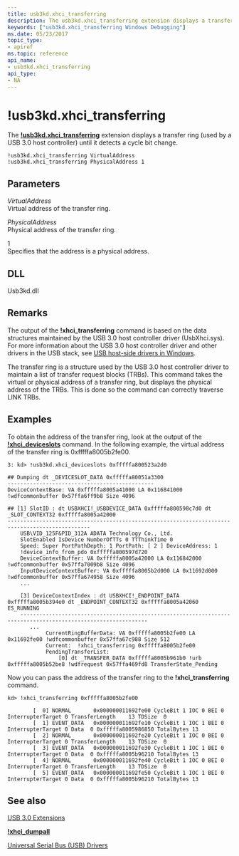 ```yaml
---
title: usb3kd.xhci_transferring
description: The usb3kd.xhci_transferring extension displays a transfer ring (used by a USB 3.0 host controller) until it detects a cycle bit change.
keywords: ["usb3kd.xhci_transferring Windows Debugging"]
ms.date: 05/23/2017
topic_type:
- apiref
ms.topic: reference
api_name:
- usb3kd.xhci_transferring
api_type:
- NA
---
```


# !usb3kd.xhci\_transferring


The [**!usb3kd.xhci\_transferring**](-usb3kd-device-info.md) extension displays a transfer ring (used by a USB 3.0 host controller) until it detects a cycle bit change.

```dbgcmd
!usb3kd.xhci_transferring VirtualAddress
!usb3kd.xhci_transferring PhysicalAddress 1
```

## <span id="ddk__devobj_dbg"></span><span id="DDK__DEVOBJ_DBG"></span>Parameters


<span id="_______VirtualAddress______"></span><span id="_______virtualaddress______"></span><span id="_______VIRTUALADDRESS______"></span> *VirtualAddress*   
Virtual address of the transfer ring.

<span id="_______PhysicalAddress______"></span><span id="_______physicaladdress______"></span><span id="_______PHYSICALADDRESS______"></span> *PhysicalAddress*   
Physical address of the transfer ring.

<span id="_______1______"></span> 1   
Specifies that the address is a physical address.

## <span id="DLL"></span><span id="dll"></span>DLL


Usb3kd.dll

## Remarks

The output of the **!xhci\_transferring** command is based on the data structures maintained by the USB 3.0 host controller driver (UsbXhci.sys). For more information about the USB 3.0 host controller driver and other drivers in the USB stack, see [USB host-side drivers in Windows](../usbcon/usb-3-0-driver-stack-architecture.md).

The transfer ring is a structure used by the USB 3.0 host controller driver to maintain a list of transfer request blocks (TRBs). This command takes the virtual or physical address of a transfer ring, but displays the physical address of the TRBs. This is done so the command can correctly traverse LINK TRBs.

## Examples

To obtain the address of the transfer ring, look at the output of the [**!xhci\_deviceslots**](-usb3kd-xhci-deviceslots.md) command. In the following example, the virtual address of the transfer ring is 0xfffffa8005b2fe00.

```dbgcmd
3: kd> !usb3kd.xhci_deviceslots 0xfffffa800523a2d0

## Dumping dt _DEVICESLOT_DATA 0xfffffa80051a3300
----------------------------------------------
DeviceContextBase: VA 0xfffffa8005a41000 LA 0x116841000 !wdfcommonbuffer 0x57ffa6ff9b8 Size 4096

## [1] SlotID : dt USBXHCI!_USBDEVICE_DATA 0xfffffa800598c7d0 dt _SLOT_CONTEXT32 0xfffffa8005a42000
------------------------------------------------------------------------------------------------
    USB\VID_125F&PID_312A ADATA Technology Co., Ltd.
    SlotEnabled IsDevice NumberOfTTs 0 TTThinkTime 0
    Speed: Super PortPathDepth: 1 PortPath: [ 2 ] DeviceAddress: 1
    !device_info_from_pdo 0xfffffa800597d720
    DeviceContextBuffer: VA 0xfffffa8005a42000 LA 0x116842000 !wdfcommonbuffer 0x57ffa7009b8 Size 4096
    InputDeviceContextBuffer: VA 0xfffffa8005b2d000 LA 0x11692d000 !wdfcommonbuffer 0x57ffa674958 Size 4096
    ...

    [3] DeviceContextIndex : dt USBXHCI!_ENDPOINT_DATA 0xfffffa8005b394e0 dt _ENDPOINT_CONTEXT32 0xfffffa8005a42060 ES_RUNNING
    --------------------------------------------------------------------------------------------------------------
       ...
            CurrentRingBufferData: VA 0xfffffa8005b2fe00 LA 0x11692fe00 !wdfcommonbuffer 0x57ffa67c988 Size 512
            Current:  !xhci_transferring 0xfffffa8005b2fe00
            PendingTransferList: 
                [0] dt _TRANSFER_DATA 0xfffffa8005b961b0 !urb 0xfffffa8005b52be8 !wdfrequest 0x57ffa469fd8 TransferState_Pending
```

Now you can pass the address of the transfer ring to the **!xhci\_transferring** command.

```dbgcmd
kd> !xhci_transferring 0xfffffa8005b2fe00

        [  0] NORMAL       0x000000011692fe00 CycleBit 1 IOC 0 BEI 0 InterrupterTarget 0 TransferLength    13 TDSize  0
        [  1] EVENT_DATA   0x000000011692fe10 CycleBit 1 IOC 1 BEI 0 InterrupterTarget 0 Data  0 0xfffffa8005986850 TotalBytes 13
        [  2] NORMAL       0x000000011692fe20 CycleBit 1 IOC 0 BEI 0 InterrupterTarget 0 TransferLength    13 TDSize  0
        [  3] EVENT_DATA   0x000000011692fe30 CycleBit 1 IOC 1 BEI 0 InterrupterTarget 0 Data  0 0xfffffa8005b96210 TotalBytes 13
        [  4] NORMAL       0x000000011692fe40 CycleBit 1 IOC 0 BEI 0 InterrupterTarget 0 TransferLength    13 TDSize  0
        [  5] EVENT_DATA   0x000000011692fe50 CycleBit 1 IOC 1 BEI 0 InterrupterTarget 0 Data  0 0xfffffa8005b96210 TotalBytes 13
```

## See also


[USB 3.0 Extensions](usb-3-extensions.md)

[**!xhci\_dumpall**](-usb3kd-xhci-dumpall.md)

[Universal Serial Bus (USB) Drivers](../usbcon/index.md)

 

